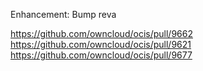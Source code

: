 Enhancement: Bump reva

https://github.com/owncloud/ocis/pull/9662
https://github.com/owncloud/ocis/pull/9621
https://github.com/owncloud/ocis/pull/9677
